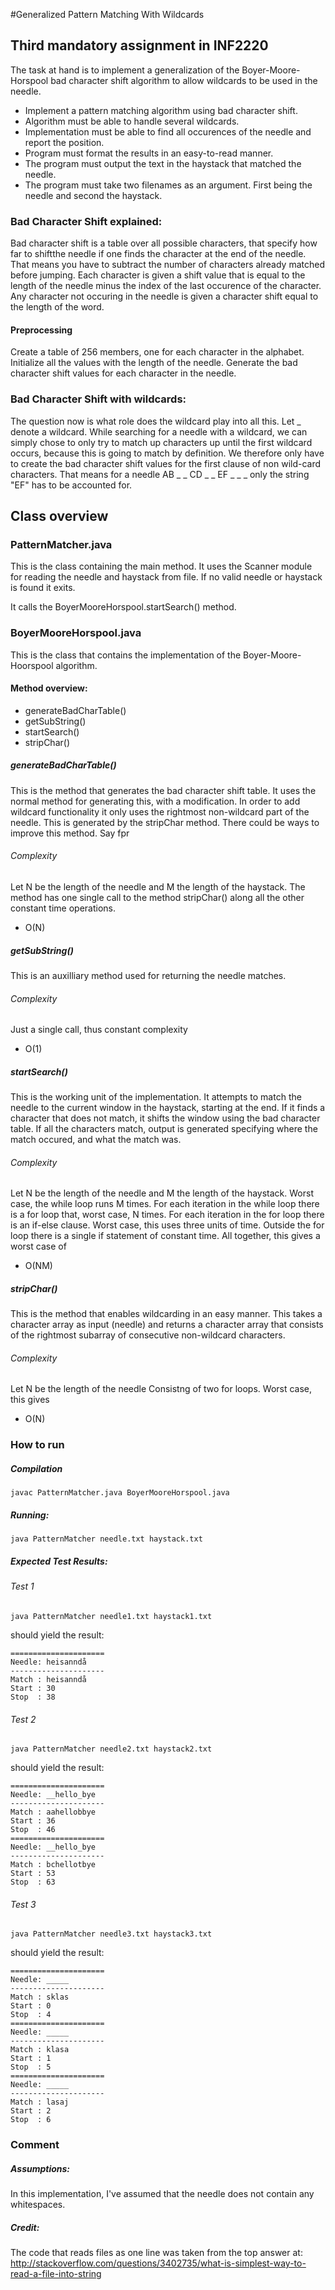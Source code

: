 #Generalized Pattern Matching With Wildcards
## Third mandatory assignment in INF2220
The task at hand is to implement a generalization of the Boyer-Moore-Horspool bad
character shift algorithm to allow wildcards to be used in the needle.

* Implement a pattern matching algorithm using bad character shift.
* Algorithm must be able to handle several wildcards.
* Implementation must be able to find all occurences of the needle and report the position.
* Program must format the results in an easy-to-read manner.
* The program must output the text in the haystack that matched the needle.
* The program must take two filenames as an argument. First being the needle and second the haystack.

### Bad Character Shift explained:
Bad character shift is a table over all possible characters, that specify how far to shiftthe needle if one finds the character at the end of the needle. That means you have to subtract the number of characters already matched before jumping. Each character is given a shift value that is equal to the length of the needle minus the index of the last occurence of the character. Any character not occuring in the needle is given a character shift equal to the
length of the word.

#### Preprocessing
Create a table of 256 members, one for each character in the alphabet. Initialize all the values with the length of the needle.
Generate the bad character shift values for each character in the needle.

### Bad Character Shift with wildcards:
The question now is what role does the wildcard play into all this.
Let _ denote a wildcard.
While searching for a needle with a wildcard, we can simply chose to only
try to match up characters up until the first wildcard occurs, because this is going to match by
definition. We therefore only have to create the bad character shift values for the first clause of
non wild-card characters. That means for a needle AB _ _ CD _ _ EF _ _ _ only the string "EF" has to be accounted for.

## Class overview

### PatternMatcher.java
This is the class containing the main method.
It uses the Scanner module for reading the needle and haystack from file.
If no valid needle or haystack is found it exits.

It calls the BoyerMooreHorspool.startSearch() method.

### BoyerMooreHorspool.java
This is the class that contains the implementation of the Boyer-Moore-Hoorspool
algorithm. 

#### Method overview:
* generateBadCharTable()
* getSubString()
* startSearch()
* stripChar()

##### generateBadCharTable()
This is the method that generates the bad character shift table.
It uses the normal method for generating this, with a modification.
In order to add wildcard functionality it only uses the rightmost non-wildcard
part of the needle. This is generated by the stripChar method. There could be ways
to improve this method. Say fpr 

###### Complexity
Let N be the length of the needle and M the length of the haystack.
The method has one single call to the method stripChar() along all the
other constant time operations. 

* O(N)

##### getSubString()
This is an auxilliary method used for returning the needle matches.
###### Complexity
Just a single call, thus constant complexity

* O(1)

##### startSearch()
This is the working unit of the implementation. It attempts to match
the needle to the current window in the haystack, starting at the end.
If it finds a character that does not match, it shifts the window using
the bad character table. If all the characters match, output is generated
specifying where the match occured, and what the match was.

###### Complexity
Let N be the length of the needle and M the length of the haystack.
Worst case, the while loop runs M times.
For each iteration in the while loop there is a for loop that, worst case, N times. For each iteration
in the for loop there is an if-else clause. Worst case, this uses three units of time.
Outside the for loop there is a single if statement of constant time.
All together, this gives a worst case of

* O(NM)

##### stripChar()
This is the method that enables wildcarding in an easy manner.
This takes a character array as input (needle) and returns a character array
that consists of the rightmost subarray of consecutive non-wildcard characters.

###### Complexity 
Let N be the length of the needle
Consistng of two for loops. Worst case, this gives

* O(N)

### How to run
##### Compilation

	javac PatternMatcher.java BoyerMooreHorspool.java

##### Running:

	java PatternMatcher needle.txt haystack.txt

##### Expected Test Results:

###### Test 1

	java PatternMatcher needle1.txt haystack1.txt
	
should yield the result:

	=====================
	Needle: heisanndå
	---------------------
	Match : heisanndå
	Start : 30
	Stop  : 38			

###### Test 2

	java PatternMatcher needle2.txt haystack2.txt

should yield the result:

	=====================
	Needle: __hello_bye
	---------------------
	Match : aahellobbye
	Start : 36
	Stop  : 46			
	=====================
	Needle: __hello_bye
	---------------------
	Match : bchellotbye
	Start : 53
	Stop  : 63			

###### Test 3

	java PatternMatcher needle3.txt haystack3.txt

should yield the result: 

	=====================
	Needle: _____
	---------------------
	Match : sklas
	Start : 0
	Stop  : 4			
	=====================
	Needle: _____
	---------------------
	Match : klasa
	Start : 1
	Stop  : 5			
	=====================
	Needle: _____
	---------------------
	Match : lasaj
	Start : 2
	Stop  : 6			

### Comment

##### Assumptions:

In this implementation, I've assumed that the needle does not contain any whitespaces.

##### Credit:

The code that reads files as one line was taken from the top answer at:
http://stackoverflow.com/questions/3402735/what-is-simplest-way-to-read-a-file-into-string

